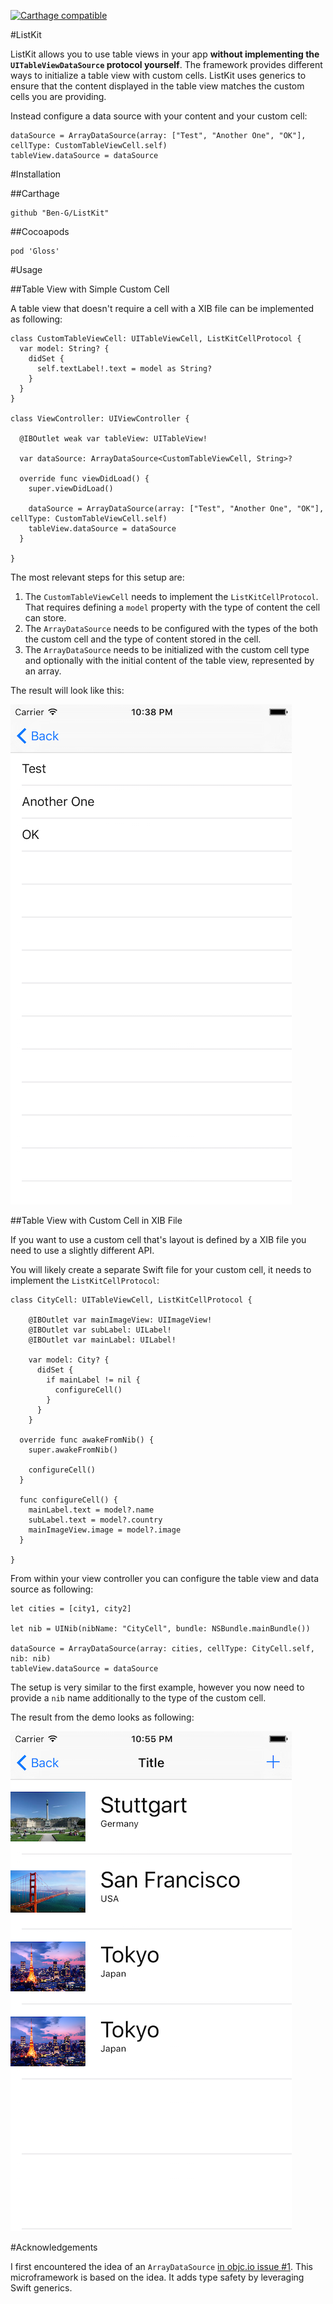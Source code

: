 [![Carthage compatible](https://img.shields.io/badge/Carthage-compatible-4BC51D.svg?style=flat)](https://github.com/Carthage/Carthage)

#ListKit

ListKit allows you to use table views in your app **without implementing the `UITableViewDataSource` protocol yourself**. The framework provides different ways to initialize a table view with custom cells. ListKit uses generics to ensure that the content displayed in the table view matches the custom cells you are providing.

Instead configure a data source with your content and your custom cell:

	dataSource = ArrayDataSource(array: ["Test", "Another One", "OK"], cellType: CustomTableViewCell.self)
	tableView.dataSource = dataSource
	
#Installation

##Carthage

	github "Ben-G/ListKit"
	
##Cocoapods

	pod 'Gloss'

#Usage

##Table View with Simple Custom Cell

A table view that doesn't require a cell with a XIB file can be implemented as following:

	class CustomTableViewCell: UITableViewCell, ListKitCellProtocol {
	  var model: String? {
	    didSet {
	      self.textLabel!.text = model as String?
	    }
	  }
	}
	
	class ViewController: UIViewController {
	
	  @IBOutlet weak var tableView: UITableView!
	  
	  var dataSource: ArrayDataSource<CustomTableViewCell, String>?
	  
	  override func viewDidLoad() {
	    super.viewDidLoad()
	    
	    dataSource = ArrayDataSource(array: ["Test", "Another One", "OK"], cellType: CustomTableViewCell.self)
	    tableView.dataSource = dataSource
	  }
	
	}
	
The most relevant steps for this setup are:

1. The `CustomTableViewCell` needs to implement the `ListKitCellProtocol`. That requires defining a `model` property with the type of content the cell can store. 
2. The `ArrayDataSource` needs to be configured with the types of the both the custom cell and the type of content stored in the cell.
3. The `ArrayDataSource` needs to be initialized with the custom cell type and optionally with the initial content of the table view, represented by an array. 
	
The result will look like this:

![](Readme_Resources/simple_list.png)

##Table View with Custom Cell in XIB File

If you want to use a custom cell that's layout is defined by a XIB file you need to use a slightly different API.

You will likely create a separate Swift file for your custom cell, it needs to implement the `ListKitCellProtocol`:

	class CityCell: UITableViewCell, ListKitCellProtocol {
	  
	    @IBOutlet var mainImageView: UIImageView!
	    @IBOutlet var subLabel: UILabel!
	    @IBOutlet var mainLabel: UILabel!
	  
	    var model: City? {
	      didSet {
	        if mainLabel != nil {
	          configureCell()
	        }
	      }
	    }
	  
	  override func awakeFromNib() {
	    super.awakeFromNib()
	    
	    configureCell()
	  }
	  
	  func configureCell() {
	    mainLabel.text = model?.name
	    subLabel.text = model?.country
	    mainImageView.image = model?.image
	  }
	
	}
	
From within your view controller you can configure the table view and data source as following:

    let cities = [city1, city2]
    
    let nib = UINib(nibName: "CityCell", bundle: NSBundle.mainBundle())

    dataSource = ArrayDataSource(array: cities, cellType: CityCell.self, nib: nib)
    tableView.dataSource = dataSource
    
The setup is very similar to the first example, however you now need to provide a `nib` name additionally to the type of the custom cell.

The result from the demo looks as following:

![](Readme_Resources/city_list.png)

#Acknowledgements

I first encountered the idea of an `ArrayDataSource` [in objc.io issue #1](https://www.objc.io/issues/1-view-controllers/lighter-view-controllers/). This microframework is based on the idea. It adds type safety by leveraging Swift generics.


